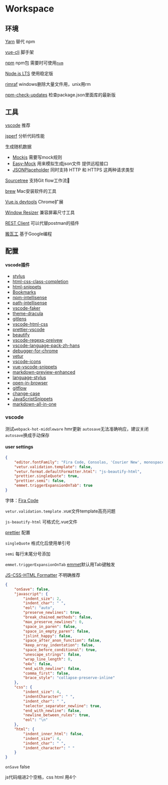 # Workspace

## 环境
[Yarn](https://yarnpkg.com/) 替代 npm

[vue-cli](https://github.com/vuejs/vue-cli) 脚手架

[npm](https://www.npmjs.com/) npm包 需要时可使用[`nvm`](https://github.com/creationix/nvm)

[Node.js LTS](https://nodejs.org/en/) 使用稳定版

[rimraf](https://github.com/isaacs/rimraf) windows删除大量文件用，unix用rm

[npm-check-updates](https://github.com/tjunnone/npm-check-updates) 检查package.json里面库的最新版

## 工具

[vscode](https://code.visualstudio.com/) 推荐 

[jsperf](https://jsperf.com/) 分析代码性能

生成随机数据
* [Mockjs](http://mockjs.com/) 需要写mock规则
* [Easy-Mock](https://www.easy-mock.com/) 用来模拟生成json文件 提供远程接口
* [JSONPlaceholder](http://jsonplaceholder.typicode.com/) 同时支持 HTTP 和 HTTPS 这两种请求类型
  
[Sourcetree](https://www.sourcetreeapp.com/) 支持Git flow工作流

[brew](https://brew.sh/) Mac安装软件的工具

[Vue.js devtools](https://chrome.google.com/webstore/detail/vuejs-devtools/nhdogjmejiglipccpnnnanhbledajbpd) Chrome扩展

[Window Resizer](https://chrome.google.com/webstore/detail/window-resizer/kkelicaakdanhinjdeammmilcgefonfh) 兼容屏幕尺寸工具

[REST Client](https://marketplace.visualstudio.com/items?itemName=humao.rest-client) 可以代替postman的插件

[搬瓦工](https://bwh1.net) 基于Google编程

## 配置 <Badge text="0.10.1+" type="warn"/>

#### vscode插件
- [stylus](https://marketplace.visualstudio.com/items?itemName=Alan.stylus)
- [html-css-class-completion](https://marketplace.visualstudio.com/items?itemName=Zignd.html-css-class-completion)
- [html-snippets](https://marketplace.visualstudio.com/items?itemName=abusaidm.html-snippets)
- [Bookmarks](https://marketplace.visualstudio.com/items?itemName=alefragnani.Bookmarks)
- [npm-intellisense](https://marketplace.visualstudio.com/items?itemName=christian-kohler.npm-intellisense)
- [path-intellisense](https://marketplace.visualstudio.com/items?itemName=christian-kohler.path-intellisense)
- [vscode-faker](https://marketplace.visualstudio.com/items?itemName=deerawan.vscode-faker)
- [theme-dracula](https://marketplace.visualstudio.com/items?itemName=dracula-theme.theme-dracula)
- [gitlens](https://marketplace.visualstudio.com/items?itemName=eamodio.gitlens)
- [vscode-html-css](https://marketplace.visualstudio.com/items?itemName=ecmel.vscode-html-css)
- [prettier-vscode](https://marketplace.visualstudio.com/items?itemName=esbenp.prettier-vscode)
- [beautify](https://marketplace.visualstudio.com/items?itemName=HookyQR.beautify)
- [vscode-regexp-preivew](https://marketplace.visualstudio.com/items?itemName=le0zh.vscode-regexp-preivew)
- [vscode-language-pack-zh-hans](https://marketplace.visualstudio.com/items?itemName=MS-CEINTL.vscode-language-pack-zh-hans)
- [debugger-for-chrome](https://marketplace.visualstudio.com/items?itemName=msjsdiag.debugger-for-chrome)
- [vetur](https://marketplace.visualstudio.com/items?itemName=octref.vetur)
- [vscode-icons](https://marketplace.visualstudio.com/items?itemName=robertohuertasm.vscode-icons)
- [vue-vscode-snippets](https://marketplace.visualstudio.com/items?itemName=sdras.vue-vscode-snippets)
- [markdown-preview-enhanced](https://marketplace.visualstudio.com/items?itemName=shd101wyy.markdown-preview-enhanced)
- [language-stylus](https://marketplace.visualstudio.com/items?itemName=sysoev.language-stylus)
- [open-in-browser](https://marketplace.visualstudio.com/items?itemName=techer.open-in-browser)
- [gitflow](https://marketplace.visualstudio.com/items?itemName=vector-of-bool.gitflow)
- [change-case](https://marketplace.visualstudio.com/items?itemName=wmaurer.change-case)
- [JavaScriptSnippets](https://marketplace.visualstudio.com/items?itemName=xabikos.JavaScriptSnippets)
- [markdown-all-in-one](https://marketplace.visualstudio.com/items?itemName=yzhang.markdown-all-in-one)

### vscode

测试`webpack-hot-middleware` hmr更新 `autosave`无法准确响应，建议关闭`autosave`换成手动保存

#### user settings

```json
{
    "editor.fontFamily": "Fira Code, Consolas, 'Courier New', monospace", //Fira Code
    "vetur.validation.template": false,
    "vetur.format.defaultFormatter.html": "js-beautify-html",
    "prettier.singleQuote": true,
    "prettier.semi": false,
    "emmet.triggerExpansionOnTab": true
}
```
字体：[Fira Code](https://github.com/tonsky/FiraCode)

`vetur.validation.template` .vue文件template高亮问题

`js-beautify-html` 可格式化.vue文件

[prettier](https://marketplace.visualstudio.com/items?itemName=esbenp.prettier-vscode) 配置

`singleQuote` 格式化后使用单引号

`semi` 每行末尾分号添加

`emmet.triggerExpansionOnTab`  [emmet](https://code.visualstudio.com/blogs/2017/08/07/emmet-2.0)默认用Tab键触发

[JS-CSS-HTML Formatter](https://marketplace.visualstudio.com/items?itemName=lonefy.vscode-JS-CSS-HTML-formatter) 不明确推荐

```json
{
    "onSave": false,
    "javascript": {
        "indent_size": 2,
        "indent_char": " ",
        "eol": "auto",
        "preserve_newlines": true,
        "break_chained_methods": false,
        "max_preserve_newlines": 0,
        "space_in_paren": false,
        "space_in_empty_paren": false,
        "jslint_happy": false,
        "space_after_anon_function": false,
        "keep_array_indentation": false,
        "space_before_conditional": true,
        "unescape_strings": false,
        "wrap_line_length": 0,
        "e4x": false,
        "end_with_newline": false,
        "comma_first": false,
        "brace_style": "collapse-preserve-inline"
    },
    "css": {
        "indent_size": 4,
        "indentCharacter": " ",
        "indent_char": " ",
        "selector_separator_newline": true,
        "end_with_newline": false,
        "newline_between_rules": true,
        "eol": "\n"
    },
    "html": {
        "indent_inner_html": false,
        "indent_size": 4,
        "indent_char": " ",
        "indent_character": " "
    }
}
```

`onSave` false

js代码缩进2个空格，css html 用4个

